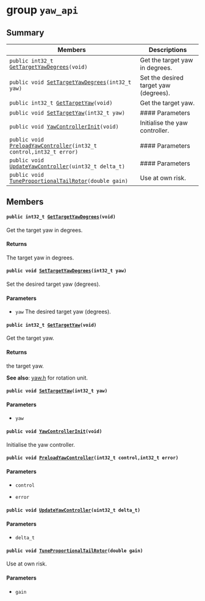 # group `yaw_api` 

## Summary

 Members                        | Descriptions                                
--------------------------------|---------------------------------------------
`public int32_t `[`GetTargetYawDegrees`](#group__yaw__api_1ga435932581c1f277dfe181c2728b65e83)`(void)`            | Get the target yaw in degrees.
`public void `[`SetTargetYawDegrees`](#group__yaw__api_1gabdb3b3a0d712763ac13a83c5c0e8864b)`(int32_t yaw)`            | Set the desired target yaw (degrees).
`public int32_t `[`GetTargetYaw`](#group__yaw__api_1ga8734cc39f5317745123f60ae67aa29be)`(void)`            | Get the target yaw.
`public void `[`SetTargetYaw`](#group__yaw__api_1ga513fa55c1d246a94a7108cf85f23d98f)`(int32_t yaw)`            | #### Parameters
`public void `[`YawControllerInit`](#group__yaw__api_1gab86837fccba07f66e1ab5d927a7b1be2)`(void)`            | Initialise the yaw controller.
`public void `[`PreloadYawController`](#group__yaw__api_1ga8aea286d2f1cfce0a3af66951884fed2)`(int32_t control,int32_t error)`            | #### Parameters
`public void `[`UpdateYawController`](#group__yaw__api_1ga78c3b56e9af57a40f5266b292006a302)`(uint32_t delta_t)`            | #### Parameters
`public void `[`TuneProportionalTailRotor`](#group__yaw__api_1ga96f25cf144fccb4efc3003607ad1e8c6)`(double gain)`            | Use at own risk.

## Members

#### `public int32_t `[`GetTargetYawDegrees`](#group__yaw__api_1ga435932581c1f277dfe181c2728b65e83)`(void)` 

Get the target yaw in degrees.

#### Returns
The target yaw in degrees.

#### `public void `[`SetTargetYawDegrees`](#group__yaw__api_1gabdb3b3a0d712763ac13a83c5c0e8864b)`(int32_t yaw)` 

Set the desired target yaw (degrees).

#### Parameters
* `yaw` The desired target yaw (degrees).

#### `public int32_t `[`GetTargetYaw`](#group__yaw__api_1ga8734cc39f5317745123f60ae67aa29be)`(void)` 

Get the target yaw.

#### Returns
the target yaw. 

**See also**: [yaw.h](#yaw_8h) for rotation unit.

#### `public void `[`SetTargetYaw`](#group__yaw__api_1ga513fa55c1d246a94a7108cf85f23d98f)`(int32_t yaw)` 

#### Parameters
* `yaw`

#### `public void `[`YawControllerInit`](#group__yaw__api_1gab86837fccba07f66e1ab5d927a7b1be2)`(void)` 

Initialise the yaw controller.

#### `public void `[`PreloadYawController`](#group__yaw__api_1ga8aea286d2f1cfce0a3af66951884fed2)`(int32_t control,int32_t error)` 

#### Parameters
* `control` 

* `error`

#### `public void `[`UpdateYawController`](#group__yaw__api_1ga78c3b56e9af57a40f5266b292006a302)`(uint32_t delta_t)` 

#### Parameters
* `delta_t`

#### `public void `[`TuneProportionalTailRotor`](#group__yaw__api_1ga96f25cf144fccb4efc3003607ad1e8c6)`(double gain)` 

Use at own risk.

#### Parameters
* `gain`

